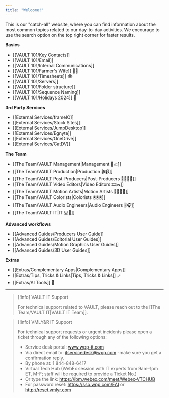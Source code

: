 ```yaml
---
title: "Welcome!"
---
```


This is our "catch-all" website, where you can find information about the most common topics related to our day-to-day activities. 
We encourage to use the search option on the top right corner for faster results.


**Basics**
- [[VAULT 101/Key Contacts]]
- [[VAULT 101/Email]]
- [[VAULT 101/Internal Communications]]
- [[VAULT 101/Farmer's Wife]] 👩‍🌾
- [[VAULT 101/Timesheets]] 😭
- [[VAULT 101/Servers]]
- [[VAULT 101/Folder structure]]
- [[VAULT 101/Sequence Naming]]
- [[VAULT 101/Holidays 2024]] 📆


**3rd Party Services**
- [[External Services/frameIO]]
- [[External Services/Stock Sites]]
- [[External Services/JumpDesktop]]
- [[External Services/Egnyte]]
- [[External Services/OneDrive]]
- [[External Services/CatDV]]

**The Team**
- [[The Team/VAULT Management|Management 🧐📈]]
- [[The Team/VAULT Production|Production 🎬📹]]
- [[The Team/VAULT Post-Producers|Post-Producers 👩‍💻👨‍💻]]
- [[The Team/VAULT Video Editors|Video Editors 🎞️✂️]]
- [[The Team/VAULT Motion Artists|Motion Artists 👩‍🎨👨‍🎤]]
- [[The Team/VAULT Colorists|Colorists 🖲️🖲️🖲️]]
- [[The Team/VAULT Audio Engineers|Audio Engineers 🎚️🎧]]
- [[The Team/VAULT IT|IT 💻🥷]]

**Advanced workflows**
- [[Advanced Guides/Producers User Guide]]
- [[Advanced Guides/Editorial User Guides]]
- [[Advanced Guides/Motion Graphics User Guides]]
- [[Advanced Guides/3D User Guides]] 

**Extras**
- [[Extras/Complementary Apps|Complementary Apps]]
- [[Extras/Tips, Tricks & Links|Tips, Tricks & Links]] 🪄
- [[Extras/AI Tools]] 🤖 

---
> [!info] VAULT IT Support
> 
> For technical support related to VAULT, please reach out to the [[The Team/VAULT IT|VAULT IT Team]].

> [!info] VMLY&R IT Support
> 
> For technical support requests or urgent incidents please open a ticket through any of the following options: 
> 
> -   Service desk portal: www.wpp-it.com
> -   Via direct email to: itservicedesk@wpp.com -make sure you get a confirmation reply.
> -   By phone at: 1 844-848-6417
> -   Virtual Tech Hub (WebEx session with IT experts from 9am–1pm ET, M-F; staff will be required to provide a Ticket No.)
> -   Or type the link: https://ibm.webex.com/meet/Webex-VTCHUB
> -   For password reset: https://sso.wpp.com/EAI or http://reset.vmlyr.com
